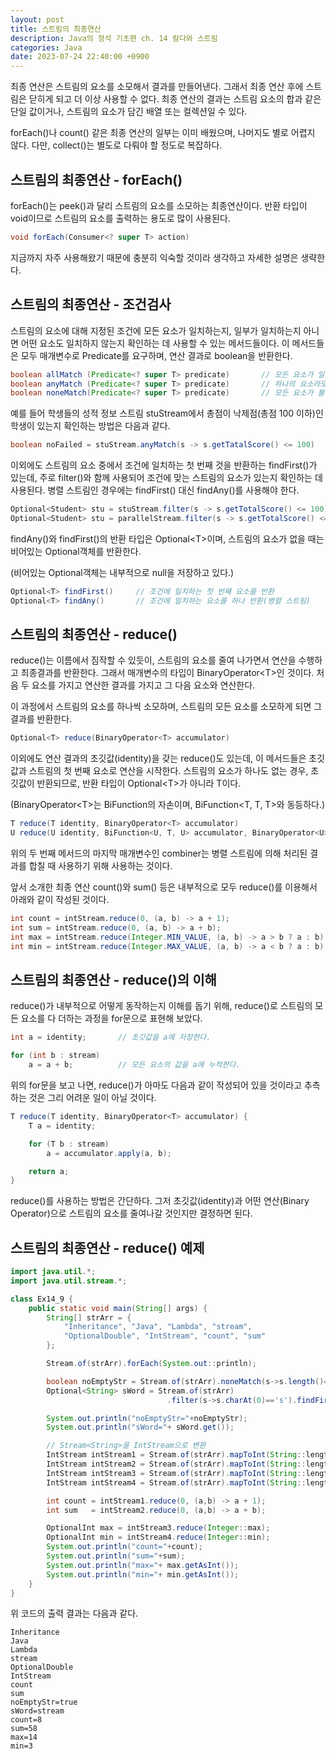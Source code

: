 ```yaml
---
layout: post
title: 스트림의 최종연산
description: Java의 정석 기초편 ch. 14 람다와 스트림
categories: Java
date: 2023-07-24 22:40:00 +0900
---
```

최종 연산은 스트림의 요소를 소모해서 결과를 만들어낸다. 그래서 최종 연산 후에 스트림은 닫히게 되고 더 이상 사용할 수 없다. 최종 연산의 결과는 스트림 요소의 합과 같은 단일 값이거나, 스트림의 요소가 담긴 배열 또는 컬렉션일 수 있다.

forEach()나 count() 같은 최종 연산의 일부는 이미 배웠으며, 나머지도 별로 어렵지 않다. 다만, collect()는 별도로 다뤄야 할 정도로 복잡하다.


## 스트림의 최종연산 - forEach()

forEach()는 peek()과 달리 스트림의 요소를 소모하는 최종연산이다. 반환 타입이 void이므로 스트림의 요소를 출력하는 용도로 많이 사용된다.

```java
void forEach(Consumer<? super T> action)
```

지금까지 자주 사용해왔기 때문에 충분히 익숙할 것이라 생각하고 자세한 설명은 생략한다.


## 스트림의 최종연산 - 조건검사

스트림의 요소에 대해 지정된 조건에 모든 요소가 일치하는지, 일부가 일치하는지 아니면 어떤 요소도 일치하지 않는지 확인하는 데 사용할 수 있는 메서드들이다. 이 메서드들은 모두 매개변수로 Predicate를 요구하며, 연산 결과로 boolean을 반환한다.

```java
boolean allMatch (Predicate<? super T> predicate)       // 모든 요소가 일치하면 참
boolean anyMatch (Predicate<? super T> predicate)       // 하나의 요소라도 일치하면 참
boolean noneMatch(Predicate<? super T> predicate)       // 모든 요소가 불일치하면 참
```

예를 들어 학생들의 성적 정보 스트림 stuStream에서 총점이 낙제점(총점 100 이하)인 학생이 있는지 확인하는 방법은 다음과 같다.

```java
boolean noFailed = stuStream.anyMatch(s -> s.getTatalScore() <= 100)
```

이외에도 스트림의 요소 중에서 조건에 일치하는 첫 번째 것을 반환하는 findFirst()가 있는데, 주로 filter()와 함께 사용되어 조건에 맞는 스트림의 요소가 있는지 확인하는 데 사용된다. 병렬 스트림인 경우에는 findFirst() 대신 findAny()를 사용해야 한다.

```java
Optional<Student> stu = stuStream.filter(s -> s.getTotalScore() <= 100).findFirst();
Optional<Student> stu = parallelStream.filter(s -> s.getTotalScore() <= 100).findAny();
```

findAny()와 findFirst()의 반환 타입은 Optional&#60;T&#62;이며, 스트림의 요소가 없을 때는 비어있는 Optional객체를 반환한다.

(비어있는 Optional객체는 내부적으로 null을 저장하고 있다.)

```java
Optional<T> findFirst()     // 조건에 일치하는 첫 번째 요소를 반환
Optional<T> findAny()       // 조건에 일치하는 요소를 하나 반환(병렬 스트림)
```


## 스트림의 최종연산 - reduce()

reduce()는 이름에서 짐작할 수 있듯이, 스트림의 요소를 줄여 나가면서 연산을 수행하고 최종결과를 반환한다. 그래서 매개변수의 타입이 BinaryOperator&#60;T&#62;인 것이다. 처음 두 요소를 가지고 연산한 결과를 가지고 그 다음 요소와 연산한다.

이 과정에서 스트림의 요소를 하나씩 소모하며, 스트림의 모든 요소를 소모하게 되면 그 결과를 반환한다.

```java
Optional<T> reduce(BinaryOperator<T> accumulator)
```

이외에도 연산 결과의 초깃값(identity)을 갖는 reduce()도 있는데, 이 메서드들은 초깃값과 스트림의 첫 번째 요소로 연산을 시작한다. 스트림의 요소가 하나도 없는 경우, 초깃값이 반환되므로, 반환 타입이 Optional&#60;T&#62;가 아니라 T이다.

(BinaryOperator&#60;T&#62;는 BiFunction의 자손이며, BiFunction&#60;T, T, T&#62;와 동등하다.)

```java
T reduce(T identity, BinaryOperator<T> accumulator)
U reduce(U identity, BiFunction<U, T, U> accumulator, BinaryOperator<U> combiner)
```

위의 두 번째 메서드의 마지막 매개변수인 combiner는 병렬 스트림에 의해 처리된 결과를 합칠 때 사용하기 위해 사용하는 것이다.

앞서 소개한 최종 연산 count()와 sum() 등은 내부적으로 모두 reduce()를 이용해서 아래와 같이 작성된 것이다.

```java
int count = intStream.reduce(0, (a, b) -> a + 1);                           // count()
int sum = intStream.reduce(0, (a, b) -> a + b);                             // sum()
int max = intStream.reduce(Integer.MIN_VALUE, (a, b) -> a > b ? a : b);     // max()
int min = intStream.reduce(Integer.MAX_VALUE, (a, b) -> a < b ? a : b);     // min()
```


## 스트림의 최종연산 - reduce()의 이해

reduce()가 내부적으로 어떻게 동작하는지 이해를 돕기 위해, reduce()로 스트림의 모든 요소를 다 더하는 과정을 for문으로 표현해 보았다.

```java
int a = identity;       // 초깃값을 a에 저장한다.

for (int b : stream)
    a = a + b;          // 모든 요소의 값을 a에 누적한다.
```

위의 for문을 보고 나면, reduce()가 아마도 다음과 같이 작성되어 있을 것이라고 추측하는 것은 그리 어려운 일이 아닐 것이다.

```java
T reduce(T identity, BinaryOperator<T> accumulator) {
    T a = identity;

    for (T b : stream)
        a = accumulator.apply(a, b);

    return a;
}
```

reduce()를 사용하는 방법은 간단하다. 그저 초깃값(identity)과 어떤 연산(Binary Operator)으로 스트림의 요소를 줄여나갈 것인지만 결정하면 된다.


## 스트림의 최종연산 - reduce() 예제

```java
import java.util.*;
import java.util.stream.*;

class Ex14_9 {
	public static void main(String[] args) {
		String[] strArr = {
			"Inheritance", "Java", "Lambda", "stream",
			"OptionalDouble", "IntStream", "count", "sum"
		};

		Stream.of(strArr).forEach(System.out::println);

		boolean noEmptyStr = Stream.of(strArr).noneMatch(s->s.length()==0);
		Optional<String> sWord = Stream.of(strArr)
					               .filter(s->s.charAt(0)=='s').findFirst();

		System.out.println("noEmptyStr="+noEmptyStr);
		System.out.println("sWord="+ sWord.get());

		// Stream<String>을 IntStream으로 변환 
		IntStream intStream1 = Stream.of(strArr).mapToInt(String::length);
		IntStream intStream2 = Stream.of(strArr).mapToInt(String::length);
		IntStream intStream3 = Stream.of(strArr).mapToInt(String::length);
		IntStream intStream4 = Stream.of(strArr).mapToInt(String::length);

		int count = intStream1.reduce(0, (a,b) -> a + 1);
		int sum   = intStream2.reduce(0, (a,b) -> a + b);

		OptionalInt max = intStream3.reduce(Integer::max);
		OptionalInt min = intStream4.reduce(Integer::min);
		System.out.println("count="+count);
		System.out.println("sum="+sum);
		System.out.println("max="+ max.getAsInt());
		System.out.println("min="+ min.getAsInt());
	}
}
```

위 코드의 출력 결과는 다음과 같다.

```
Inheritance
Java
Lambda
stream
OptionalDouble
IntStream
count
sum
noEmptyStr=true
sWord=stream
count=8
sum=58
max=14
min=3
```